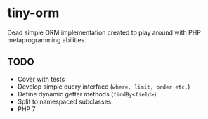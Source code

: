 # tiny-orm

Dead simple ORM implementation created to play around with PHP metaprogramming abilities.

## TODO

- Cover with tests
- Develop simple query interface (`where, limit, order etc.`)
- Define dynamic getter methods (`findBy<field>`)
- Split to namespaced subclasses
- PHP 7